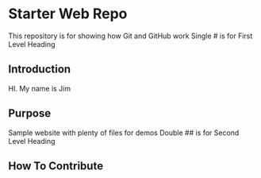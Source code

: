 # Starter Web Repo

This repository is for showing how Git and GitHub work
Single # is for First Level Heading

## Introduction

HI. My name is Jim

## Purpose

Sample website with plenty of files for demos
Double ## is for Second Level Heading

## How To Contribute